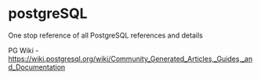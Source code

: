 # postgreSQL
One stop reference of all PostgreSQL references and details

PG Wiki - 
https://wiki.postgresql.org/wiki/Community_Generated_Articles,_Guides,_and_Documentation
